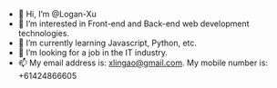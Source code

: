 - 👋 Hi, I’m @Logan-Xu
- 👀 I’m interested in Front-end and Back-end web development technologies.
- 🌱 I’m currently learning Javascript, Python, etc.
- 💞️ I’m looking for a job in the IT industry.
- 📫 My email address is: xlingao@gmail.com. My mobile number is: +61424866605

<!---
Logan-Xu/Logan-Xu is a ✨ special ✨ repository because its `README.md` (this file) appears on your GitHub profile.
You can click the Preview link to take a look at your changes.
--->
